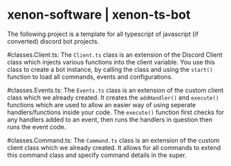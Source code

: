 # xenon-software | xenon-ts-bot
The following project is a template for all typescript of javascript (if converted) discord bot projects.

#classes.Client.ts:
The `Client.ts` class is an extension of the Discord Client class which injects various functions into the client variable. You use this class to create a bot instance, by calling the class and using the `start()` function to load all commands, events and configurations.

#classes.Events.ts:
The `Events.ts` class is an extension of the custom client class which we already created. It creates the `addHandler()` and `execute()` functions which are used to allow an easier way of using seperate handlers/functions inside your code. The `execute()` function first checks for any handlers added to an event, then runs the handlers in question then runs the event code.

#classes.Command.ts:
The `Command.ts` class is an extension of the custom client class which we already created. It allows for all commands to extend this command class and specify command details in the super.
